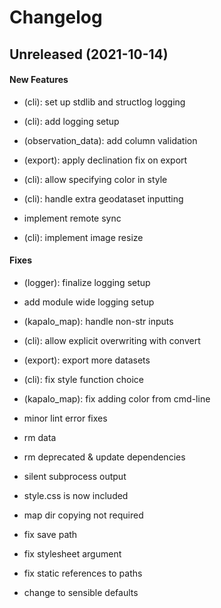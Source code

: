 # Changelog

## Unreleased (2021-10-14)

#### New Features

-   (cli): set up stdlib and structlog logging

-   (cli): add logging setup

-   (observation_data): add column validation

-   (export): apply declination fix on export

-   (cli): allow specifying color in style

-   (cli): handle extra geodataset inputting

-   implement remote sync

-   (cli): implement image resize

#### Fixes

-   (logger): finalize logging setup

-   add module wide logging setup

-   (kapalo_map): handle non-str inputs

-   (cli): allow explicit overwriting with convert

-   (export): export more datasets

-   (cli): fix style function choice

-   (kapalo_map): fix adding color from cmd-line

-   minor lint error fixes

-   rm data

-   rm deprecated & update dependencies

-   silent subprocess output

-   style.css is now included

-   map dir copying not required

-   fix save path

-   fix stylesheet argument

-   fix static references to paths

-   change to sensible defaults
